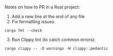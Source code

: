 Notes on how to PR in a Rust project:
1. Add a new line at the end of any file
2. Fix formatting issues:
```
cargo fmt --check
```
3. Run Clippy lint (to catch common errors):
```
cargo clippy -- -D warnings -W clippy::pedantic
```
